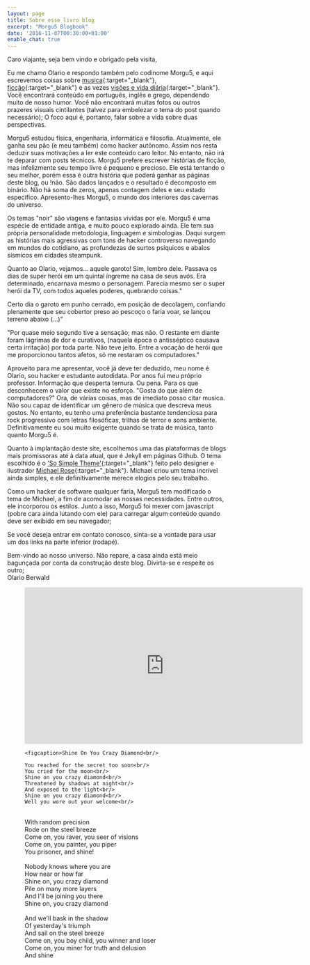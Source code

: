 ```yaml
---
layout: page
title: Sobre esse livro blog
excerpt: "Morgu5 Blogbook"
date: '2016-11-07T00:30:00+01:00'
enable_chat: true
---
```


Caro viajante, seja bem vindo e obrigado pela visita,

Eu me chamo Olario e respondo também pelo codinome Morgu5, e aqui escrevemos coisas sobre [musica](/music){:target="_blank"},  [ficção](/stories){:target="_blank"} e as vezes [visões e vida diária](/blog){:target="_blank"}.  Você encontrará conteúdo em português, inglês e grego, dependendo muito de nosso humor. Você não encontrará muitas fotos ou outros prazeres visuais cintilantes (talvez para embelezar o tema do post quando necessário); O foco aqui é, portanto, falar sobre a vida sobre duas perspectivas.

Morgu5 estudou física, engenharia, informática e filosofia. Atualmente, ele ganha seu pão (e meu também) como hacker autônomo. Assim nos resta deduzir suas motivações a ler este conteúdo caro leitor. No entanto, não irá te deparar com posts técnicos. Morgu5 prefere escrever histórias de ficção, mas infelizmente seu tempo livre é pequeno e precioso. Ele está tentando o seu melhor, porém essa é outra história que poderá ganhar as páginas deste blog, ou !não. São dados lançados e o resultado é decomposto em binário. Não há soma de zeros, apenas contagem deles e seu estado específico. Apresento-lhes Morgu5, o mundo dos interiores das cavernas do universo.

Os temas "noir" são viagens e fantasias vividas por ele. Morgu5 é uma espécie de entidade antiga, e muito pouco explorado ainda. Ele tem sua própria personalidade metodologia, linguagem e simbologias. Daqui surgem as histórias mais agressivas com tons de hacker controverso navegando em mundos do cotidiano, as profundezas de surtos psíquicos e abalos sísmicos em cidades steampunk.

Quanto ao Olario, vejamos... aquele garoto! Sim, lembro dele. Passava os dias de super herói em um quintal íngreme na casa de seus avós. Era determinado, encarnava mesmo o personagem. Parecia mesmo ser o super herói da TV, com todos aqueles poderes, quebrando coisas."

Certo dia o garoto em punho cerrado, em posição de decolagem, confiando plenamente que seu cobertor preso ao pescoço o faria voar, se lançou terreno abaixo (...)"

"Por quase meio segundo tive a sensação; mas não. O restante em diante foram lágrimas de dor e curativos, (naquela época o antisséptico causava certa irritação) por toda parte. Não teve jeito. Entre a vocação de herói que me proporcionou tantos afetos, só me restaram os computadores."

Aproveito para me apresentar, você já deve ter deduzido, meu nome é Olario, sou hacker e estudante autodidata. Por anos fui meu próprio professor.  Informação que desperta ternura. Ou pena. Para os que desconhecem o valor que existe no esforço. "Gosta do que além de computadores?" Ora, de várias coisas, mas de imediato posso citar musica. Não sou capaz de identificar um gênero de música que descreva meus gostos. No entanto, eu tenho uma preferência bastante tendenciosa para rock progressivo com letras filosóficas, trilhas de terror e sons ambiente. Definitivamente eu sou muito exigente quando se trata de música, tanto quanto Morgu5 é.

Quanto à implantação deste site, escolhemos uma das plataformas de blogs mais promissoras até à data atual, que é Jekyll em páginas Github. O tema escolhido é o ['So Simple Theme'](http://mademistakes.com/so-simple/){:target="_blank"} feito pelo designer e ilustrador [Michael Rose](http://mademistakes.com){:target="_blank"}. Michael criou um tema incrível ainda simples, e ele definitivamente merece elogios pelo seu trabalho.

Como um hacker de software qualquer faria, Morgu5 tem modificado o tema de Michael, a fim de acomodar as nossas necessidades. Entre outros, ele incorporou os estilos. Junto a isso, Morgu5 foi mexer com javascript (pobre cara ainda lutando com ele) para carregar algum conteúdo quando deve ser exibido em seu navegador;

Se você deseja entrar em contato conosco, sinta-se a vontade para usar um dos links na parte inferior (rodapé).

Bem-vindo ao nosso universo. Não repare, a casa ainda está meio bagunçada por conta da construção deste blog. Divirta-se e respeite os outro;<br/>
Olario Berwald

<figure>
    <iframe width="640" height="360" src="https://www.youtube.com/embed/0SqFPNTBnv8" frameborder="0" allowfullscreen>&nbsp;</iframe>

    <figcaption>Shine On You Crazy Diamond<br/>

    You reached for the secret too soon<br/>
    You cried for the moon<br/>
    Shine on you crazy diamond<br/>
    Threatened by shadows at night<br/>
    And exposed to the light<br/>
    Shine on you crazy diamond<br/>
    Well you wore out your welcome<br/>
<br/>
    With random precision<br/>
    Rode on the steel breeze<br/>
    Come on, you raver, you seer of visions<br/>
    Come on, you painter, you piper<br/>
    You prisoner, and shine!<br/>
<br/>
    Nobody knows where you are<br/>
    How near or how far<br/>
    Shine on, you crazy diamond<br/>
    Pile on many more layers<br/>
    And I'll be joining you there<br/>
    Shine on, you crazy diamond<br/>
<br/>
    And we'll bask in the shadow<br/>
    Of yesterday's triumph<br/>
    And sail on the steel breeze<br/>
    Come on, you boy child, you winner and loser<br/>
    Come on, you miner for truth and delusion<br/>
    And shine</figcaption>
    </figure>
